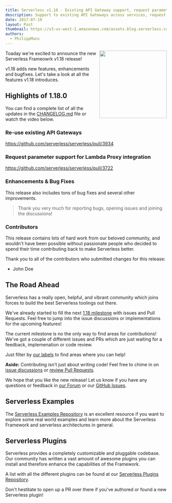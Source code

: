 ```yaml
---
title: Serverless v1.18 - Existing API Gateway support, request parameter support for Lambda Proxy added
description: Support to existing API Gateways across services, request parameters for Lambda Proxy and more added in the Serverless Framework v1.18 release.
date: 2017-07-19
layout: Post
thumbnail: https://s3-us-west-2.amazonaws.com/assets.blog.serverless.com/framework-release-1.18.png
authors:
  - PhilippMuns
---
```


<img align="right" src="https://s3-us-west-2.amazonaws.com/assets.blog.serverless.com/framework-release-1.18.png" width="210px" >

Toaday we're excited to announce the new Serverless Frameowrk v1.18 release!

v1.18 adds new features, enhancements and bugfixes. Let's take a look at all the features v1.18 introduces.

## Highlights of 1.18.0

You can find a complete list of all the updates in the [CHANGELOG.md](https://github.com/serverless/serverless/blob/master/CHANGELOG.md) file or watch the video below.

### Re-use existing API Gateways

https://github.com/serverless/serverless/pull/3934

### Request parameter support for Lambda Proxy integration

https://github.com/serverless/serverless/pull/3722

### Enhancements & Bug Fixes

This release also includes tons of bug fixes and several other improvements.

> Thank you very much for reporting bugs, opening issues and joining the discussions!

### Contributors 

This release contains lots of hard work from our beloved community, and wouldn't have been possible without passionate people who decided to spend their time contributing back to make Serverless better.

Thank you to all of the contributors who submitted changes for this release:

- John Doe

## The Road Ahead

Serverless has a really open, helpful, and vibrant community which joins forces to build the best Serverless toolings out there.

We've already started to fill the next [1.18 milestone](https://github.com/serverless/serverless/milestone/33) with issues and Pull Requests. Feel free to jump into the issue discussions or implementations for the upcoming features!

The current milestone is no the only way to find areas for contributions! We've got a couple of different issues and PRs which are just waiting for a feedback, implemenation or code review.

Just filter by [our labels](https://github.com/serverless/serverless/labels) to find areas where you can help!

**Aside:** Contributing isn't just about writing code! Feel free to chime in on [issue discussions](https://github.com/serverless/serverless/issues) or [review Pull Requests](https://github.com/serverless/serverless/pulls).

We hope that you like the new release! Let us know if you have any questions or feedback in [our Forum](http://forum.serverless.com/) or our [GitHub Issues](https://github.com/serverless/serverless/issues).

## Serverless Examples

The [Serverless Examples Repository](https://github.com/serverless/examples) is an excellent resource if you want to explore some real world examples and learn more about the Serverless Framework and serverless architectures in general.

## Serverless Plugins

Serverless provides a completely customizable and pluggable codebase. Our community has written a vast amount of awesome plugins you can install and therefore enhance the capabilities of the Framework.

A list with all the different plugins can be found at our [Serverless Plugins Repository](https://github.com/serverless/plugins).

Don't hestitate to open up a PR over there if you've authored or found a new Serverless plugin!
